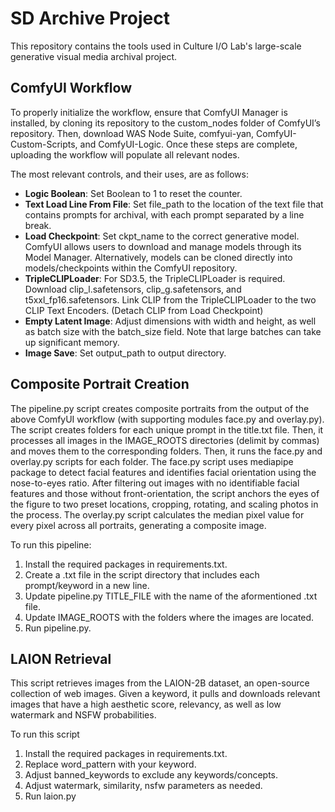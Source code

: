 # SD Archive Project
This repository contains the tools used in Culture I/O Lab's large-scale generative visual media archival project. 

## ComfyUI Workflow
To properly initialize the workflow, ensure that ComfyUI Manager is installed, by cloning its repository to the custom_nodes folder of ComfyUI’s repository. Then, download WAS Node Suite, comfyui-yan, ComfyUI-Custom-Scripts, and ComfyUI-Logic. Once these steps are complete, uploading the workflow will populate all relevant nodes. 

The most relevant controls, and their uses, are as follows: 

* **Logic Boolean**: Set Boolean to 1 to reset the counter.
* **Text Load Line From File**: Set file_path to the location of the text file that contains prompts for archival, with each prompt separated by a line break. 
* **Load Checkpoint**: Set ckpt_name to the correct generative model. ComfyUI allows users to download and manage models through its Model Manager. Alternatively, models can be cloned directly into models/checkpoints within the ComfyUI repository.
* **TripleCLIPLoader**: For SD3.5, the TripleCLIPLoader is required. Download clip_l.safetensors, clip_g.safetensors, and t5xxl_fp16.safetensors. Link CLIP from the TripleCLIPLoader to the two CLIP Text Encoders. (Detach CLIP from Load Checkpoint)
* **Empty Latent Image**: Adjust dimensions with width and height, as well as batch size with the batch_size field. Note that large batches can take up significant memory.
* **Image Save**: Set output_path to output directory. 

## Composite Portrait Creation
The pipeline.py script creates composite portraits from the output of the above ComfyUI workflow (with supporting modules face.py and overlay.py). The script creates folders for each unique prompt in the title.txt file. Then, it processes all images in the IMAGE_ROOTS directories (delimit by commas) and moves them to the corresponding folders. Then, it runs the face.py and overlay.py scripts for each folder. The face.py script uses mediapipe package to detect facial features and identifies facial orientation using the nose-to-eyes ratio. After filtering out images with no identifiable facial features and those without front-orientation, the script anchors the eyes of the figure to two preset locations, cropping, rotating, and scaling photos in the process. The overlay.py script calculates the median pixel value for every pixel across all portraits, generating a composite image. 

To run this pipeline:
1. Install the required packages in requirements.txt.
2. Create a .txt file in the script directory that includes each prompt/keyword in a new line.
3. Update pipeline.py TITLE_FILE with the name of the aformentioned .txt file.
4. Update IMAGE_ROOTS with the folders where the images are located.
5. Run pipeline.py. 

## LAION Retrieval
This script retrieves images from the LAION-2B dataset, an open-source collection of web images. Given a keyword, it pulls and downloads relevant images that have a high aesthetic score, relevancy, as well as low watermark and NSFW probabilities. 

To run this script
1. Install the required packages in requirements.txt.
2. Replace word_pattern with your keyword.
3. Adjust banned_keywords to exclude any keywords/concepts.
4. Adjust watermark, similarity, nsfw parameters as needed.
5. Run laion.py


